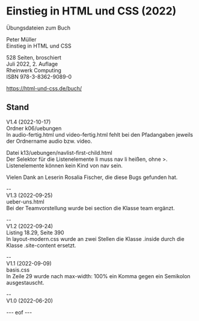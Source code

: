 # Einstieg in HTML und CSS (2022)

Übungsdateien zum Buch

Peter Müller    
Einstieg in HTML und CSS

528 Seiten, broschiert    
Juli 2022, 2. Auflage    
Rheinwerk Computing    
ISBN 978-3-8362-9089-0

https://html-und-css.de/buch/

## Stand
V1.4 (2022-10-17)     
Ordner k06/uebungen    
In audio-fertig.html und video-fertig.html fehlt bei den Pfadangaben jeweils
der Ordnername audio bzw. video. 

Datei k13/uebungen/navlist-first-child.html  
Der Selektor für die Listenelemente li muss nav li heißen, ohne >. 
Listenelemente können kein Kind von nav sein.  

Vielen Dank an Leserin Rosalia Fischer, die diese Bugs gefunden hat.  

--    
V1.3 (2022-09-25)    
ueber-uns.html    
Bei der Teamvorstellung wurde bei section die Klasse team ergänzt. 

--      
V1.2 (2022-09-24)     
Listing 18.29, Seite 390    
In layout-modern.css wurde an zwei Stellen die Klasse .inside 
durch die Klasse .site-content ersetzt.  

--    
V1.1 (2022-09-09)      
basis.css     
In Zeile 29 wurde nach max-width: 100% ein Komma gegen ein Semikolon ausgestauscht. 

--    
V1.0 (2022-06-20)
    
--- eof ---
